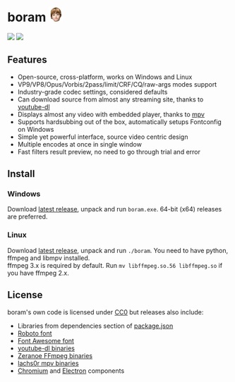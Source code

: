 # boram ![](src/index/icon.png)

![](https://raw.githubusercontent.com/Kagami/boram/assets/boram-source.png)
![](https://raw.githubusercontent.com/Kagami/boram/assets/boram-encode.png)

## Features

* Open-source, cross-platform, works on Windows and Linux
* VP9/VP8/Opus/Vorbis/2pass/limit/CRF/CQ/raw-args modes support
* Industry-grade codec settings, considered defaults
* Can download source from almost any streaming site, thanks to [youtube-dl](https://rg3.github.io/youtube-dl/)
* Displays almost any video with embedded player, thanks to [mpv](https://mpv.io/)
* Supports hardsubbing out of the box, automatically setups Fontconfig on Windows
* Simple yet powerful interface, source video centric design
* Multiple encodes at once in single window
* Fast filters result preview, no need to go through trial and error

## Install

### Windows

Download [latest release](https://github.com/Kagami/boram/releases), unpack and run `boram.exe`. 64-bit (x64) releases are preferred.

### Linux

Download [latest release](https://github.com/Kagami/boram/releases), unpack and run `./boram`. You need to have python, ffmpeg and libmpv installed.  
ffmpeg 3.x is required by default. Run `mv libffmpeg.so.56 libffmpeg.so` if you have ffmpeg 2.x.

## License

boram's own code is licensed under [CC0](licenses/LICENSE.BORAM) but releases also include:

* Libraries from dependencies section of [package.json](package.json)
* [Roboto font](licenses/LICENSE.ROBOTO)
* [Font Awesome font](licenses/LICENSE.FONTAWESOME)
* [youtube-dl binaries](licenses/LICENSE.PYTHON)
* [Zeranoe FFmpeg binaries](licenses/LICENSE.FFMPEG)
* [lachs0r mpv binaries](licenses/LICENSE.MPV)
* [Chromium](licenses/LICENSE.CHROMIUM) and [Electron](licenses/LICENSE.ELECTRON) components

